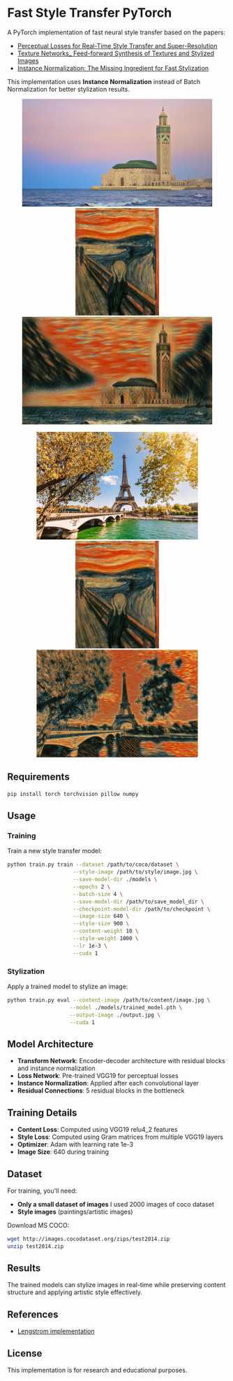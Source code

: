 # Fast Style Transfer PyTorch

A PyTorch implementation of fast neural style transfer based on the papers:
- [Perceptual Losses for Real-Time Style Transfer and Super-Resolution](https://arxiv.org/abs/1603.08155)
- [Texture Networks_ Feed-forward Synthesis of Textures and Stylized Images](https://arxiv.org/abs/1603.03417)
- [Instance Normalization: The Missing Ingredient for Fast Stylization](https://arxiv.org/abs/1607.08022)

This implementation uses **Instance Normalization** instead of Batch Normalization for better stylization results.
<p align = 'center'>
<img src = 'content/Mosque_Hassan2.jpeg' height = '246px'>
<img src = 'style_images/the_scream.jpeg' height = '246px'>
<img src = 'stylized_images/stylized_Mosque_Hassan2.jpeg' height = '246px'>
</p>
<p align = 'center'>
<img src = 'content/Tour_Eiffel.jpeg' height = '246px'>
<img src = 'style_images/the_scream.jpeg' height = '246px'>
<img src = 'stylized_images/stylized_Tour_Eiffel.jpeg' height = '246px'>
</p>

## Requirements

```bash
pip install torch torchvision pillow numpy
```

## Usage

### Training

Train a new style transfer model:

```bash
python train.py train --dataset /path/to/coco/dataset \
                     --style-image /path/to/style/image.jpg \
                     --save-model-dir ./models \
                     --epochs 2 \
                     --batch-size 4 \
                     --save-model-dir /path/to/save_model_dir \
                     --checkpoint-model-dir /path/to/checkpoint \
                     --image-size 640 \
                     --style-size 900 \
                     --content-weight 10 \
                     --style-weight 1000 \
                     --lr 1e-3 \
                     --cuda 1
```

### Stylization

Apply a trained model to stylize an image:

```bash
python train.py eval --content-image /path/to/content/image.jpg \
                    --model ./models/trained_model.pth \
                    --output-image ./output.jpg \
                    --cuda 1
```

## Model Architecture

- **Transform Network**: Encoder-decoder architecture with residual blocks and instance normalization
- **Loss Network**: Pre-trained VGG19 for perceptual losses
- **Instance Normalization**: Applied after each convolutional layer
- **Residual Connections**: 5 residual blocks in the bottleneck

## Training Details

- **Content Loss**: Computed using VGG19 relu4_2 features
- **Style Loss**: Computed using Gram matrices from multiple VGG19 layers
- **Optimizer**: Adam with learning rate 1e-3
- **Image Size**: 640 during training

## Dataset

For training, you'll need:
- **Only a small dataset of images** I used 2000 images of coco dataset
- **Style images** (paintings/artistic images)

Download MS COCO:
```bash
wget http://images.cocodataset.org/zips/test2014.zip
unzip test2014.zip
```

## Results

The trained models can stylize images in real-time while preserving content structure and applying artistic style effectively.

## References

- [Lengstrom implementation](https://github.com/lengstrom/fast-style-transfer)


## License

This implementation is for research and educational purposes.
